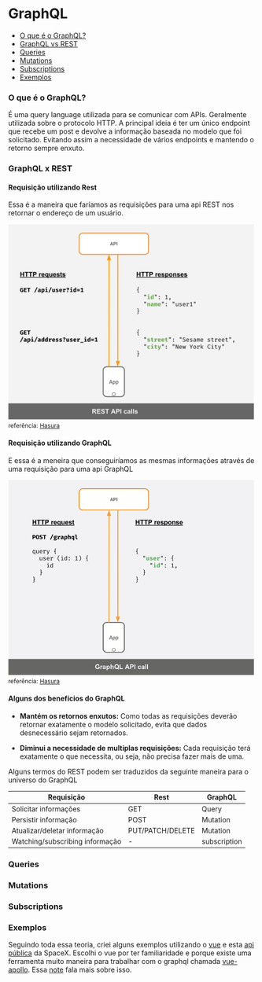 # GraphQL

- [O que é o GraphQL?](#o-que-é-o-graphql)
- [GraphQL vs REST](#graphql-vs-rest)
- [Queries](#queries)
- [Mutations](#mutations)
- [Subscriptions](#subscriptions)
- [Exemplos](https://github.com/zanchettouw/notes/tree/master/graphql/examples)


### O que é o GraphQL? ###

É uma query language utilizada para se comunicar  com APIs. Geralmente utilizada sobre o protocolo HTTP. A principal ideia é ter um único endpoint que recebe um post e devolve a informação baseada no modelo que foi solicitado. Evitando assim a necessidade de vários endpoints e mantendo o retorno sempre enxuto.
### GraphQL x REST ###

#### Requisição utilizando Rest ####
Essa é a maneira que faríamos as requisições para uma api REST nos retornar o endereço de um usuário.

<img src="./images/rest-api.png" width="500">
<span style="font-size: 12px;">referência: <a href="https://hasura.io/learn/graphql/intro-graphql/graphql-vs-rest/" target="_blank">Hasura</a></span>

#### Requisição utilizando GraphQL ####
E essa é a meneira que conseguiríamos as mesmas informações através de uma requisição para uma api GraphQL

<img src="./images/graphql-api.gif" width="500">
<span style="font-size: 12px;">referência: <a href="https://hasura.io/learn/graphql/intro-graphql/graphql-vs-rest/" target="_blank">Hasura</a></span>

#### Alguns dos benefícios do GraphQL ####

- <strong>Mantém os retornos enxutos:</strong> Como todas as requisições deverão retornar exatamente o modelo solicitado, evita que dados desnecessário sejam retornados.

- <strong>Diminui a necessidade de multiplas requisições:</strong> Cada requisição terá exatamente o que necessita, ou seja, não precisa fazer mais de uma.


Alguns termos do REST podem ser traduzidos da seguinte maneira para o universo do GraphQL

<table>
  <thead>
    <tr>
      <th>Requisição</th>
      <th>Rest</th>
      <th>GraphQL</th>
    </tr>
  </thead>
  <tbody>
    <tr>
      <td>
        Solicitar informações
      </td>
      <td>
        GET
      </td>
      <td>
        Query
      </td>
    </tr>
    <tr>
      <td>
        Persistir informação
      </td>
      <td>
        POST
      </td>
      <td>
        Mutation
      </td>
    </tr>
    <tr>
      <td>
        Atualizar/deletar informação
      </td>
      <td>
        PUT/PATCH/DELETE
      </td>
      <td>
        Mutation
      </td>
    </tr>
    <tr>
      <td>
        Watching/subscribing informação
      </td>
      <td>
        -
      </td>
      <td>
        subscription
      </td>
    </tr>
  </tbody>
</table>

### Queries ###

### Mutations ###
### Subscriptions ###

### Exemplos ###

Seguindo toda essa teoria, criei alguns exemplos utilizando o [vue](https://vuejs.org/) e esta [api pública](https://api.spacex.land/graphql/) da SpaceX.
Escolhi o vue por ter familiaridade e  porque existe uma ferramenta muito maneira para trabalhar com o graphql chamada [vue-apollo](https://apollo.vuejs.org/). Essa [note](https://github.com/zanchettouw/notes/tree/master/graphql/vue-apollo.md) fala mais sobre isso.
